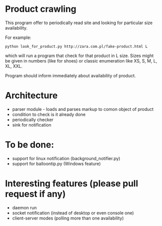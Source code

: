 # Product crawling
This program offer to periodically read site and looking for particular size availability.

For example:

`python look_for_product.py http://zara.com.pl/fake-product.html L`

which will run a program that check for that product in L size. Sizes might be given in numbers (like for shoes) or 
classic enumeration like XS, S, M, L, XL, XXL.

Program should inform immediately about availability of product.

# Architecture
* parser module - loads and parses markup to comon object of product
* condition to check is it already done
* periodically checker
* sink for notification

# To be done:
- support for linux notification (background_notifier.py)
- support for balloontip.py (Windows feature)

# Interesting features (please pull request if any)
- daemon run
- socket notification (instead of desktop or even console one)
- client-server modes (polling more than one availability)
